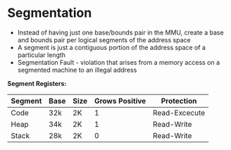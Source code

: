 # Segmentation

- Instead of having just one base/bounds pair in the MMU, create a base and bounds pair per logical segments of the address space
- A segment is just a contiguous portion of the address space of a particular length
- Segmentation Fault - violation that arises from a memory access on a segmented machine to an illegal address

**Segment Registers:**

Segment|Base|Size|Grows Positive|Protection
-------|--- |----|--------------|---------
Code   |32k |2K  |1             |Read-Excecute
Heap   |34k |2K  |1             |Read-Write
Stack  |28k |2K  |0             |Read-Write 
